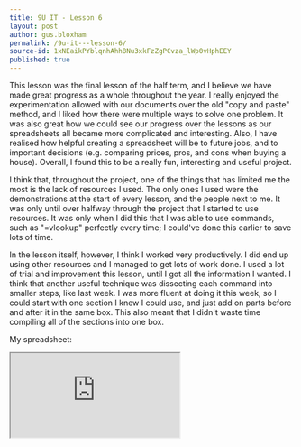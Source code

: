 ```yaml
---
title: 9U IT - Lesson 6
layout: post
author: gus.bloxham
permalink: /9u-it---lesson-6/
source-id: 1xNEaikPYblqnhAhh8Nu3xkFzZgPCvza_lWp0vHphEEY
published: true
---
```

This lesson was the final lesson of the half term, and I believe we have made great progress as a whole throughout the year. I really enjoyed the experimentation allowed with our documents over the old "copy and paste" method, and I liked how there were multiple ways to solve one problem. It was also great how we could see our progress over the lessons as our spreadsheets all became more complicated and interesting. Also, I have realised how helpful creating a spreadsheet will be to future jobs, and to important decisions (e.g. comparing prices, pros, and cons when buying a house). Overall, I found this to be a really fun, interesting and useful project.

I think that, throughout the project, one of the things that has limited me the most is the lack of resources I used. The only ones I used were the demonstrations at the start of every lesson, and the people next to me. It was only until over halfway through the project that I started to use resources. It was only when I did this that I was able to use commands, such as "=vlookup" perfectly every time; I could've done this earlier to save lots of time.

In the lesson itself, however, I think I worked very productively. I did end up using other resources and I managed to get lots of work done. I used a lot of trial and improvement this lesson, until I got all the information I wanted. I think that another useful technique was dissecting each command into smaller steps, like last week. I was more fluent at doing it this week, so I could start with one section I knew I could use, and just add on parts before and after it in the same box. This also meant that I didn't waste time compiling all of the sections into one box.

My spreadsheet:

<iframe src="https://docs.google.com/spreadsheets/d/e/2PACX-1vQAnrUXI-4Eq_Zn7fr8Nji5X93mNyTvBYRvXOnF1jlULhET92ykHZD1hpC29tsGROJf9wLLNg_pKBVF/pubhtml?widget=true&headers=false"></iframe> 
